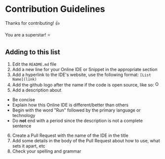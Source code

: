 # Contribution Guidelines

Thanks for contributing! :+1:

You are a superstar! :star:

## Adding to this list

1. Edit the `README.md` file
2. Add a new line for your Online IDE or Snippet in the appropriate section
3. Add a hyperlink to the IDE's website, use the following format: `[List Name](link)`
4. Add the github logo after the name if the code is open source, like so: <img title="Open Source" width="16" width="16" src="https://cdn.jsdelivr.net/npm/simple-icons@1.2.7/icons/github.svg" />
5. Add a description about 
  - Be concise
  - Explain how this Online IDE is different/better than others
  - Begin with the word "Run" followed by the primary language or technology
  - Do **not** end with a period since the description is not a complete sentence
6. Create a Pull Request with the name of the IDE in the title
7. Add some details in the body of the Pull Request about how to use, what sets it apart, etc
8. Check your spelling and grammar
